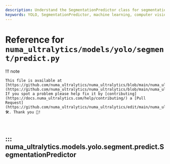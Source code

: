 ```yaml
---
description: Understand the SegmentationPredictor class for segmentation-based predictions using YOLO. Learn more about its implementation and example usage.
keywords: YOLO, SegmentationPredictor, machine learning, computer vision, object detection, numa_ultralytics, prediction, model, non-max suppression
---
```


# Reference for `numa_ultralytics/models/yolo/segment/predict.py`

!!! note

    This file is available at [https://github.com/numa_ultralytics/numa_ultralytics/blob/main/numa_ultralytics/models/yolo/segment/predict.py](https://github.com/numa_ultralytics/numa_ultralytics/blob/main/numa_ultralytics/models/yolo/segment/predict.py). If you spot a problem please help fix it by [contributing](https://docs.numa_ultralytics.com/help/contributing/) a [Pull Request](https://github.com/numa_ultralytics/numa_ultralytics/edit/main/numa_ultralytics/models/yolo/segment/predict.py) 🛠️. Thank you 🙏!

<br>

## ::: numa_ultralytics.models.yolo.segment.predict.SegmentationPredictor

<br><br>
